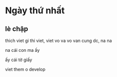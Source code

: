 Ngày thứ nhất 
============

lè chập
-----------

thich viet gi thi viet, viet vo va vo van cung dc, na na


na cái con ma ấy

ấy cái tờ giấy


viet them o develop
